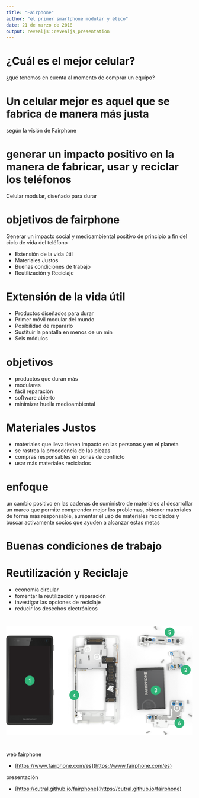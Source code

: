 ```yaml
---
title: "Fairphone"
author: "el primer smartphone modular y ético"
date: 21 de marzo de 2018
output: revealjs::revealjs_presentation
---
```


# ¿Cuál es el mejor celular?

¿qué tenemos en cuenta al momento de comprar un equipo?

# Un celular mejor es aquel que se fabrica de manera más justa

según la visión de Fairphone

# generar un impacto positivo en la manera de fabricar, usar y reciclar los teléfonos

Celular modular, diseñado para durar

# objetivos de fairphone

Generar un impacto social y medioambiental positivo de principio a fin del ciclo de vida del teléfono

- Extensión de la vida útil
- Materiales Justos
- Buenas condiciones de trabajo
- Reutilización y Reciclaje

# Extensión de la vida útil

- Productos diseñados para durar
- Primer móvil modular del mundo
- Posibilidad de repararlo
- Sustituir la pantalla en menos de un min
- Seis módulos

# objetivos

- productos que duran más
- modulares
- fácil reparación
- software abierto
- minimizar huella medioambiental


# Materiales Justos

- materiales que lleva tienen impacto en las personas y en el planeta
- se rastrea la procedencia de las piezas
- compras responsables en zonas de conflicto
- usar más materiales reciclados

# enfoque

un cambio positivo en las cadenas de suministro de materiales al desarrollar un marco que permite comprender mejor los problemas, obtener materiales de forma más responsable, aumentar el uso de materiales reciclados y buscar activamente socios que ayuden a alcanzar estas metas

# Buenas condiciones de trabajo

# Reutilización y Reciclaje

- economía circular
- fomentar la reutilización y reparación
- investigar las opciones de reciclaje
- reducir los desechos electrónicos


#

![](img/sparepartsheader.png)

#

web fairphone
- [https://www.fairphone.com/es](https://www.fairphone.com/es)

presentación
- [https://cutral.github.io/fairphone](https://cutral.github.io/fairphone)
